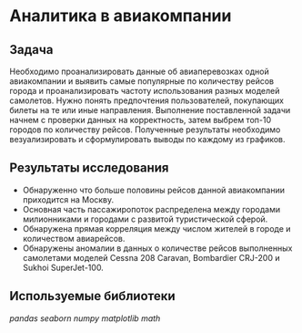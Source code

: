 # Аналитика в авиакомпании

## Задача

Необходимо проанализировать данные об авиаперевозках одной авиакомпании и выявить самые популярные по количеству рейсов города и проанализировать частоту использования разных моделей самолетов.
Нужно понять предпочтения пользователей, покупающих билеты на те или иные направления.
Выполнение поставленной задачи начнем с проверки данных на корректность, затем выбрем топ-10 городов по количеству рейсов.
Полученные результаты необходимо везуализировать и сформулировать выводы по каждому из графиков.


## Результаты исследования

- Обнаруженно что больше половины рейсов данной авиакомпании приходится на Москву.
- Основная часть пассажиропоток распределена между городами милионниками и городами с развитой туристической сферой.
- Обнаружена прямая корреляция между числом жителей в городе и количеством авиарейсов.
- Обнаружены аномалии в данных о количестве рейсов выполненных самолетами моделей Cessna 208 Caravan, Bombardier CRJ-200 и Sukhoi SuperJet-100.


## Используемые библиотеки

*pandas*
*seaborn*
*numpy*
*matplotlib*
*math*



